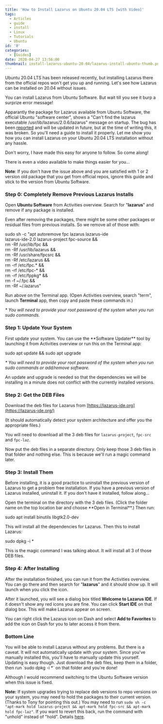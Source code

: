```yaml
---
title: 'How to Install Lazarus on Ubuntu 20.04 LTS [with Video]'
tags:
  - Articles
  - guide
  - install
  - Linux
  - Tutorials
  - Ubuntu
id: '8'
categories:
  - [Guides]
date: 2020-04-27 13:56:00
thumbnail: install-lazarus-ubuntu-20-04/lazarus-install-ubuntu-thumb.png
---
```


Ubuntu 20.04 LTS has been released recently, but installing Lazarus there from the official repos won't get you up and running. Let's see how Lazarus can be installed on 20.04 without issues.
<!-- more -->
  
  
You can install Lazarus from Ubuntu Software. But wait till you see it burp a surprize error message!  
  
Apparantly the package for Lazarus available from Ubuntu Software, the official Ubuntu "software center", shows a "Can't find the lazarus executable /usr/lib/lazarus/2.0.6/lazarus" message on startup. The bug has been [reported](https://bugs.freepascal.org/view.php?id=36572) and will be updated in future, but at the time of writing this, it was broken. So you'll need a guide to install it properly. Let me show you how you can install Lazarus on your Ubuntu 20.04 LTS installation without any hassle.  
  
Don't worry, I have made this easy for anyone to follow. So come along!  
  
There is even a video available to make things easier for you...  
  

  
  
**Note**: If you don't have the issue above and you are satisfied with 1 or 2 version old package that you get from official repos, ignore this guide and stick to the version from Ubuntu Software.  
  

### Step 0: Completely Remove Previous Lazarus Installs

Open **Ubuntu Software** from Activities overview. Search for "**lazarus**" and remove if any package is installed.  
  
Even after removing the packages, there might be some other packages or residual files from previous installs. So we remove all of those with:  
  

sudo sh -c "apt autoremove fpc lazarus lazarus-ide   
lazarus-ide-2.0 lazarus-project fpc-source &&   
rm -Rf /usr/lib/fpc &&   
rm -Rf /usr/lib/lazarus &&   
rm -Rf /usr/share/fpcsrc &&   
rm -Rf /etc/lazarus &&   
rm -rf /etc/fpc.\* &&   
rm -rf /etc/fpc-\* &&   
rm -rf /etc/fppkg\* &&   
rm -f ~/.fpc &&   
rm -Rf ~/.lazarus"  

  
Run above on the Terminal app. (Open Activities overview, search "term", launch **Terminal** app, then copy and paste these commands in.)  
  
_\* You will need to provide your root password of the system when you run sudo commands._  
  
  

### Step 1: Update Your System

First update your system. You can use the \*\*Software Updater\*\* tool by launching it from Activities overview or run this on the Terminal app:  
  

sudo apt update && sudo apt upgrade  

  
_\* You will need to provide your root password of the system when you run sudo commands or add/remove software._  
  
An update and upgrade is needed so that the dependencies we will be installing in a minute does not conflict with the currently installed versions.  
  
  

### Step 2: Get the DEB Files

Download the deb files for Lazarus from [https://lazarus-ide.org](https://lazarus-ide.org/)  
  
(It should automatically detect your system architecture and offer you the appropriate files.)  
  
You will need to download all the 3 deb files for `lazarus-project`, `fpc-src` and `fpc-laz`.  
  
Now put the deb files in a separate directory. Only keep those 3 deb files in that folder and nothing else. This is because we'll run a magic command later.  
  
  
  

### Step 3: Install Them

Before installing, it is a good practice to uninstall the previous version of Lazarus to get a problem free installation. If you have a previous version of Lazarus installed, uninstall it. If you don't have it installed, follow along...  
  
Open the terminal on the directory with the 3 deb files. (Click the folder name on the top location bar and choose \*\*Open in Terminal\*\*.) Then run:  
  

sudo apt install binutils libgtk2.0-dev  

  
This will install all the dependencies for Lazarus. Then this to install Lazarus:  
  

sudo dpkg -i \*  

  
This is the magic command I was talking about. It will install all 3 of those DEB files.  
  
  

### Step 4: After Installing

After the installation finished, you can run it from the Activities overview. You can go there and then search for "**lazarus**" and it should show up. It will launch when you click the icon.  
  
After it launched, you will see a dialog box titled **Welcome to Lazarus IDE**. If it doesn't show any red icons you are fine. You can click **Start IDE** on that dialog box. This will make Lazarus appear on screen.  
  
You can right click the Lazarus icon on Dash and select **Add to Favorites** to add the icon on Dash for you to later access it from there.  
  
  

### Bottom Line

You will be able to install Lazarus without any problems. But there is a caveat. It will not automatically update with your system. Since you've manually installed this, you'll have to manually update this yourself. Updating is easy though. Just download the deb files, keep them in a folder, then run \`sudo dpkg -i \*\` on that folder and you're done!  
  
Although I would recommend switching to the Ubuntu Software version when this issue is fixed.  
  
**Note:** If system upgrades trying to replace deb versions to repo versions on your system, you may need to hold the packages to their current version. (Thanks to Tony for pointing this out.) You may need to run `sudo sh -c "apt-mark hold lazarus-project && apt-mark hold fpc-src && apt-mark hold fpc-laz"`. If you want to revert this back, run the command with "unhold" instead of "hold". Details [here](https://askubuntu.com/a/18656).